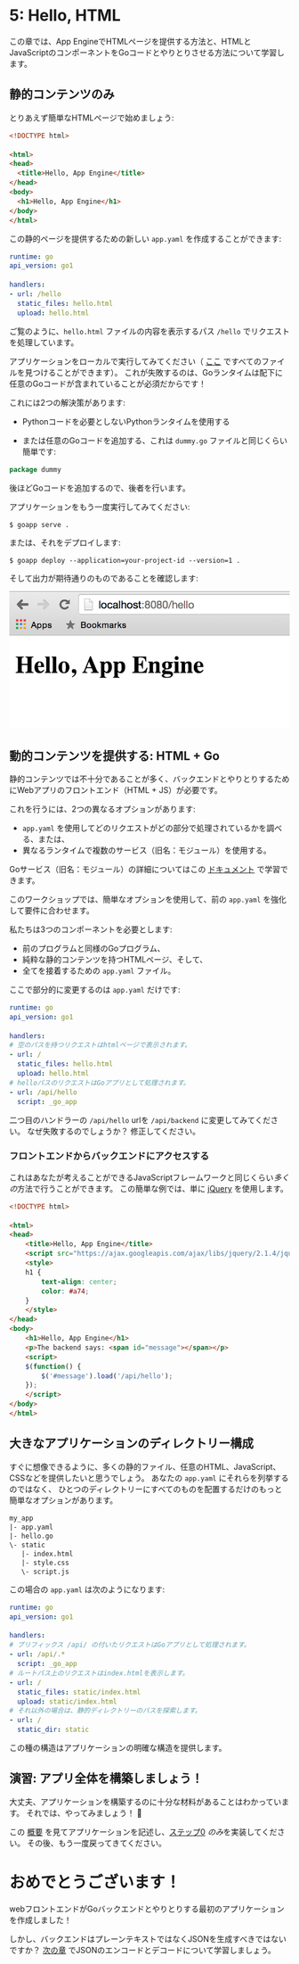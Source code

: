 # 5: Hello, HTML

この章では、App EngineでHTMLページを提供する方法と、HTMLとJavaScriptのコンポーネントをGoコードとやりとりさせる方法について学習します。

## 静的コンテンツのみ

とりあえず簡単なHTMLページで始めましょう:

```html
<!DOCTYPE html>

<html>
<head>
  <title>Hello, App Engine</title>
</head>
<body>
  <h1>Hello, App Engine</h1>
</body>
</html>
```

この静的ページを提供するための新しい `app.yaml` を作成することができます:

```yaml
runtime: go
api_version: go1

handlers:
- url: /hello
  static_files: hello.html
  upload: hello.html
```

ご覧のように、`hello.html` ファイルの内容を表示するパス `/hello` でリクエストを処理しています。

アプリケーションをローカルで実行してみてください（ [ここ](./all_static) ですべてのファイルを見つけることができます）。
これが失敗するのは、Goランタイムは配下に任意のGoコードが含まれていることが必須だからです！

これには2つの解決策があります:

- Pythonコードを必要としないPythonランタイムを使用する

- または任意のGoコードを追加する、これは `dummy.go` ファイルと同じくらい簡単です:

```go
package dummy
```
後ほどGoコードを追加するので、後者を行います。

アプリケーションをもう一度実行してみてください:

	$ goapp serve .

または、それをデプロイします:

	$ goapp deploy --application=your-project-id --version=1 .

そして出力が期待通りのものであることを確認します:

![Hello, App Engine](screenshot.png)

## 動的コンテンツを提供する: HTML + Go

静的コンテンツでは不十分であることが多く、バックエンドとやりとりするためにWebアプリのフロントエンド（HTML + JS）が必要です。

これを行うには、2つの異なるオプションがあります:

- `app.yaml` を使用してどのリクエストがどの部分で処理されているかを調べる、または、
- 異なるランタイムで複数のサービス（旧名：モジュール）を使用する。

Goサービス（旧名：モジュール）の詳細についてはこの [ドキュメント](https://cloud.google.com/appengine/docs/go/an-overview-of-app-engine) で学習できます。

このワークショップでは、簡単なオプションを使用して、前の `app.yaml` を強化して要件に合わせます。

私たちは3つのコンポーネントを必要とします:

- 前のプログラムと同様のGoプログラム、
- 純粋な静的コンテンツを持つHTMLページ、そして、
- 全てを接着するための `app.yaml` ファイル。

ここで部分的に変更するのは `app.yaml` だけです:

```yaml
runtime: go
api_version: go1

handlers:
# 空のパスを持つリクエストはhtmlページで表示されます。
- url: /
  static_files: hello.html
  upload: hello.html
# helloパスのリクエストはGoアプリとして処理されます。
- url: /api/hello
  script: _go_app
```

二つ目のハンドラーの `/api/hello` urlを `/api/backend` に変更してみてください。
なぜ失敗するのでしょうか？ 修正してください。

### フロントエンドからバックエンドにアクセスする

これはあなたが考えることができるJavaScriptフレームワークと同じくらい*多くの*方法で行うことができます。
この簡単な例では、単に [jQuery](https://jquery.com) を使用します。

```html
<!DOCTYPE html>

<html>
<head>
	<title>Hello, App Engine</title>
	<script src="https://ajax.googleapis.com/ajax/libs/jquery/2.1.4/jquery.min.js"></script>
	<style>
	h1 {
		text-align: center;
		color: #a74;
	}
	</style>
</head>
<body>
	<h1>Hello, App Engine</h1>
	<p>The backend says: <span id="message"></span></p>
	<script>
	$(function() {
		$('#message').load('/api/hello');
	});
	</script>
</body>
</html>
```

## 大きなアプリケーションのディレクトリー構成

すぐに想像できるように、多くの静的ファイル、任意のHTML、JavaScript、CSSなどを提供したいと思うでしょう。
あなたの `app.yaml` にそれらを列挙するのではなく、
ひとつのディレクトリーにすべてのものを配置するだけのもっと簡単なオプションがあります。

	my_app
	|- app.yaml
	|- hello.go
	\- static
	   |- index.html
	   |- style.css
	   \- script.js

この場合の `app.yaml` は次のようになります:

```yaml
runtime: go
api_version: go1

handlers:
# プリフィックス /api/ の付いたリクエストはGoアプリとして処理されます。
- url: /api/.*
  script: _go_app
# ルートパス上のリクエストはindex.htmlを表示します。
- url: /
  static_files: static/index.html
  upload: static/index.html
# それ以外の場合は、静的ディレクトリーのパスを探索します。
- url: /
  static_dir: static
```

この種の構造はアプリケーションの明確な構造を提供します。

## 演習: アプリ全体を構築しましょう！

大丈夫、アプリケーションを構築するのに十分な材料があることはわかっています。 それでは、やってみましょう！ 🎉

この [概要](../events) を見てアプリケーションを記述し、[ステップ0](../events/step0/README.md) *のみ*を実装してください。
その後、もう一度戻ってきてください。

# おめでとうございます！

webフロントエンドがGoバックエンドとやりとりする最初のアプリケーションを作成しました！

しかし、バックエンドはプレーンテキストではなくJSONを生成すべきではないですか？
[次の章](../section06/README.md) でJSONのエンコードとデコードについて学習しましょう。
